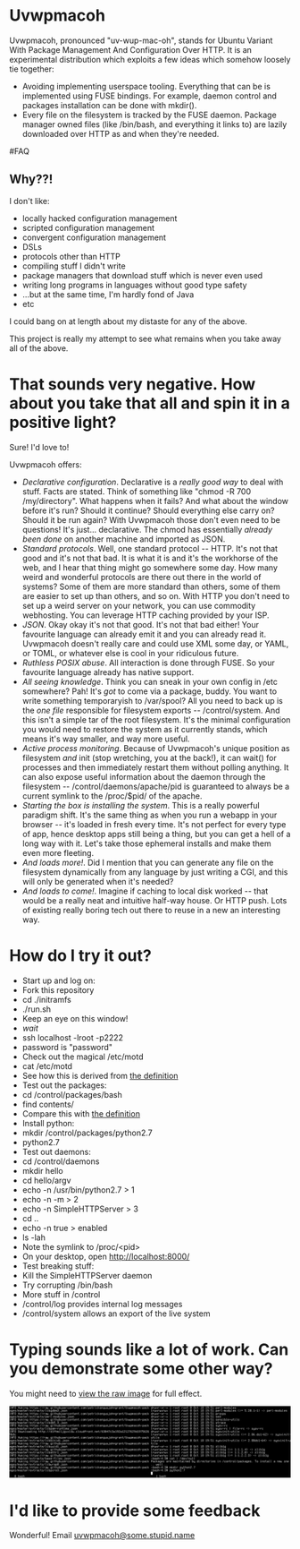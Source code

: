 # Uvwpmacoh
Uvwpmacoh, pronounced "uv-wup-mac-oh", stands for Ubuntu Variant With Package
Management And Configuration Over HTTP. It is an experimental distribution
which exploits a few ideas which somehow loosely tie together:
 - Avoiding implementing userspace tooling. Everything that can be is
   implemented using FUSE bindings. For example, daemon control and packages
   installation can be done with mkdir().
 - Every file on the filesystem is tracked by the FUSE daemon. Package manager
   owned files (like /bin/bash, and everything it links to) are lazily
   downloaded over HTTP as and when they're needed.

#FAQ

## Why??!

I don't like:

* locally hacked configuration management
* scripted configuration management
* convergent configuration management
* DSLs
* protocols other than HTTP
* compiling stuff I didn't write
* package managers that download stuff which is never even used
* writing long programs in languages without good type safety
* ...but at the same time, I'm hardly fond of Java
* etc

I could bang on at length about my distaste for any of the above.

This project is really my attempt to see what remains when you take away all of
the above.

# That sounds very negative. How about you take that all and spin it in a positive light?

Sure! I'd love to!

Uvwpmacoh offers:
* *Declarative configuration*. Declarative is a *really good way* to deal with
  stuff. Facts are stated. Think of something like "chmod -R 700
  /my/directory". What happens when it fails? And what about the window before
  it's run? Should it continue? Should everything else carry on? Should it be
  run again? With Uvwpmacoh those don't even need to be questions! It's just...
  declarative. The chmod has essentially *already been done* on another machine
  and imported as JSON.
* *Standard protocols*. Well, one standard protocol -- HTTP. It's not that good
  and it's not that bad. It is what it is and it's the workhorse of the web,
  and I hear that thing might go somewhere some day. How many weird and
  wonderful protocols are there out there in the world of systems? Some of them
  are more standard than others, some of them are easier to set up than others,
  and so on. With HTTP you don't need to set up a weird server on your network,
  you can use commodity webhosting. You can leverage HTTP caching provided by
  your ISP.
* *JSON*. Okay okay it's not that good. It's not that bad either! Your
  favourite language can already emit it and you can already read it. Uvwpmacoh
  doesn't really care and could use XML some day, or YAML, or TOML, or
  whatever else is cool in your ridiculous future.
* *Ruthless POSIX abuse*. All interaction is done through FUSE. So your
  favourite language already has native support.
* *All seeing knowledge*. Think you can sneak in your own config in /etc
  somewhere? Pah! It's *got* to come via a package, buddy. You want to write
  something temporaryish to /var/spool? All you need to back up is the *one
  file* responsible for filesystem exports -- /control/system. And this isn't a
  simple tar of the root filesystem. It's the minimal configuration you would
  need to restore the system as it currently stands, which means it's way
  smaller, and way more useful.
* *Active process monitoring*. Because of Uvwpmacoh's unique position as
  filesystem *and* init (stop wretching, you at the back!), it can wait() for
  processes and then immediately restart them without polling anything. It can
  also expose useful information about the daemon through the filesystem --
  /control/daemons/apache/pid is guaranteed to always be a current symlink to
  the /proc/$pid/ of the apache.
* *Starting the box is installing the system*. This is a really powerful
  paradigm shift. It's the same thing as when you run a webapp in your browser
  -- it's loaded in fresh every time. It's not perfect for every type of app,
  hence desktop apps still being a thing, but you can get a hell of a long way
  with it. Let's take those ephemeral installs and make them even more
  fleeting.
* *And loads more!*. Did I mention that you can generate any file on the
  filesystem dynamically from any language by just writing a CGI, and this will
  only be generated when it's needed?
* *And loads to come!*. Imagine if caching to local disk worked -- that would
  be a really neat and intuitive half-way house. Or HTTP push. Lots of existing
  really boring tech out there to reuse in a new an interesting way.


# How do I try it out?

* Start up and log on:
 * Fork this repository
 * cd ./initramfs
 * ./run.sh
  * Keep an eye on this window!
 * *wait*
 * ssh localhost -lroot -p2222
 * password is "password"
* Check out the magical /etc/motd
 * cat /etc/motd
 * See how this is derived from [the definition](https://github.com/patrickangusjohngrant/Uvwpmacoh-packages/blob/master/system_definitions/default.json)
* Test out the packages:
 * cd /control/packages/bash
 * find contents/
 * Compare this with [the definition](http://github.com/patrickangusjohngrant/Uvwpmacoh-packages/blob/master/extracts/bash.json)
* Install python:
 * mkdir /control/packages/python2.7
 * python2.7
* Test out daemons:
 * cd /control/daemons
 * mkdir hello
 * cd hello/argv
 * echo -n /usr/bin/python2.7 > 1
 * echo -n -m > 2
 * echo -n SimpleHTTPServer > 3
 * cd ..
 * echo -n true > enabled
 * ls -lah
 * Note the symlink to /proc/&lt;pid&gt;
 * On your desktop, open [http://localhost:8000/](http://localhost:8000/)
* Test breaking stuff:
 * Kill the SimpleHTTPServer daemon
 * Try corrupting /bin/bash
* More stuff in /control
 * /control/log provides internal log messages
 * /control/system allows an export of the live system

# Typing sounds like a lot of work. Can you demonstrate some other way?

You might need to [view the raw image](https://raw.githubusercontent.com/patrickangusjohngrant/Uvwpmacoh/master/uvwpmacoh.gif) for full effect.

![Animated demonstration](uvwpmacoh.gif)

# I'd like to provide some feedback

Wonderful! Email uvwpmacoh@some.stupid.name
